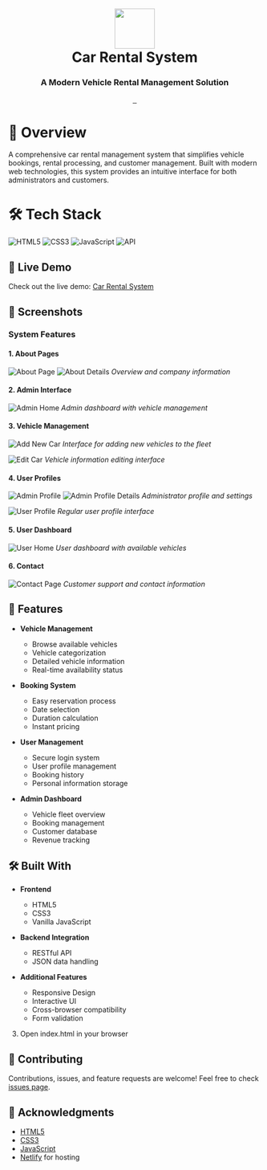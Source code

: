 <div align="center">
      <h1> <img src="screenshots/logo.png" width="80px"><br/>Car Rental System</h1>
      <h3>A Modern Vehicle Rental Management Solution</h3>
</div>

<p align="center">
    <a href="https://car-rental-system-aa-jamalihassan0307.netlify.app/" target="_blank">
        <img alt="" src="https://img.shields.io/badge/Website-EA4C89?style=normal&logo=dribbble&logoColor=white" style="vertical-align:center" />
    </a>
    <a href="https://web.facebook.com/profile.php?id=61558862693997" target="_blank">
        <img alt="" src="https://img.shields.io/badge/Facebook-1877F2?style=normal&logo=facebook&logoColor=white" style="vertical-align:center" />
    </a>
    <a href="https://www.linkedin.com/in/jamalihassan0307/" target="_blank">
        <img alt="" src="https://img.shields.io/badge/LinkedIn-0077B5?style=normal&logo=linkedin&logoColor=white" style="vertical-align:center" />
    </a>
</p>

# 📌 Overview

A comprehensive car rental management system that simplifies vehicle bookings, rental processing, and customer management. Built with modern web technologies, this system provides an intuitive interface for both administrators and customers.

# 🛠️ Tech Stack

![HTML5](https://img.shields.io/badge/html5-%23E34F26.svg?style=for-the-badge&logo=html5&logoColor=white)
![CSS3](https://img.shields.io/badge/css3-%231572B6.svg?style=for-the-badge&logo=css3&logoColor=white)
![JavaScript](https://img.shields.io/badge/javascript-%23323330.svg?style=for-the-badge&logo=javascript&logoColor=%23F7DF1E)
![API](https://img.shields.io/badge/API-0078D7?style=for-the-badge&logo=api&logoColor=white)

## 🔴 Live Demo

Check out the live demo: [Car Rental System](https://car-rental-system-aa-jamalihassan0307.netlify.app/)

## 📸 Screenshots

### System Features

#### 1. About Pages

![About Page](screenshots/about.png)
![About Details](screenshots/about1.png)
_Overview and company information_

#### 2. Admin Interface

![Admin Home](screenshots/admin_home.png)
_Admin dashboard with vehicle management_

#### 3. Vehicle Management

![Add New Car](screenshots/add_car.png)
_Interface for adding new vehicles to the fleet_

![Edit Car](screenshots/edit_car.png)
_Vehicle information editing interface_

#### 4. User Profiles

![Admin Profile](screenshots/admin_profile.png)
![Admin Profile Details](screenshots/admin_profile1.png)
_Administrator profile and settings_

![User Profile](screenshots/user_profile.png)
_Regular user profile interface_

#### 5. User Dashboard

![User Home](screenshots/user_home.png)
_User dashboard with available vehicles_

#### 6. Contact

![Contact Page](screenshots/contact.png)
_Customer support and contact information_

## 🚀 Features

- **Vehicle Management**

  - Browse available vehicles
  - Vehicle categorization
  - Detailed vehicle information
  - Real-time availability status

- **Booking System**

  - Easy reservation process
  - Date selection
  - Duration calculation
  - Instant pricing

- **User Management**

  - Secure login system
  - User profile management
  - Booking history
  - Personal information storage

- **Admin Dashboard**
  - Vehicle fleet overview
  - Booking management
  - Customer database
  - Revenue tracking

## 🛠️ Built With

- **Frontend**

  - HTML5
  - CSS3
  - Vanilla JavaScript

- **Backend Integration**

  - RESTful API
  - JSON data handling

- **Additional Features**
  - Responsive Design
  - Interactive UI
  - Cross-browser compatibility
  - Form validation

3. Open index.html in your browser

## 🤝 Contributing

Contributions, issues, and feature requests are welcome! Feel free to check [issues page](https://github.com/yourusername/car-rental-system/issues).

## 🙏 Acknowledgments

- [HTML5](https://developer.mozilla.org/en-US/docs/Web/HTML)
- [CSS3](https://developer.mozilla.org/en-US/docs/Web/CSS)
- [JavaScript](https://developer.mozilla.org/en-US/docs/Web/JavaScript)
- [Netlify](https://www.netlify.com/) for hosting
